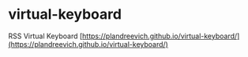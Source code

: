 # virtual-keyboard
RSS Virtual Keyboard
[https://plandreevich.github.io/virtual-keyboard/](https://plandreevich.github.io/virtual-keyboard/)
